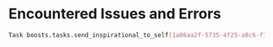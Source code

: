 # Encountered Issues and Errors

```bash
Task boosts.tasks.send_inspirational_to_self[1a86aa2f-5735-4f25-a8c6-f70d7a5ef822] raised unexpected: FieldError("Cannot resolve keyword 'user_id' into field. Choices are: author, author_id, body, created, id, inspirationalsent")
```
